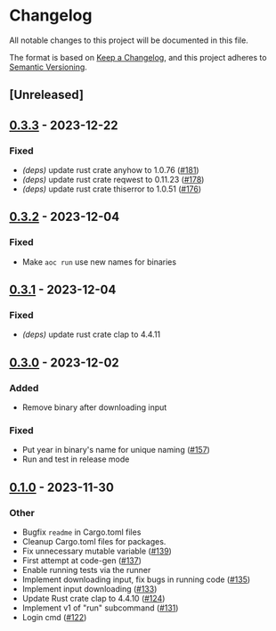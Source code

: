 # Changelog
All notable changes to this project will be documented in this file.

The format is based on [Keep a Changelog](https://keepachangelog.com/en/1.0.0/),
and this project adheres to [Semantic Versioning](https://semver.org/spec/v2.0.0.html).

## [Unreleased]

## [0.3.3](https://github.com/proegssilb/aoc-zen-runner/compare/cargo-aoc-zen-runner-v0.3.2...cargo-aoc-zen-runner-v0.3.3) - 2023-12-22

### Fixed
- *(deps)* update rust crate anyhow to 1.0.76 ([#181](https://github.com/proegssilb/aoc-zen-runner/pull/181))
- *(deps)* update rust crate reqwest to 0.11.23 ([#178](https://github.com/proegssilb/aoc-zen-runner/pull/178))
- *(deps)* update rust crate thiserror to 1.0.51 ([#176](https://github.com/proegssilb/aoc-zen-runner/pull/176))

## [0.3.2](https://github.com/proegssilb/aoc-zen-runner/compare/cargo-aoc-zen-runner-v0.3.1...cargo-aoc-zen-runner-v0.3.2) - 2023-12-04

### Fixed
- Make `aoc run` use new names for binaries

## [0.3.1](https://github.com/proegssilb/aoc-zen-runner/compare/cargo-aoc-zen-runner-v0.3.0...cargo-aoc-zen-runner-v0.3.1) - 2023-12-04

### Fixed
- *(deps)* update rust crate clap to 4.4.11

## [0.3.0](https://github.com/proegssilb/aoc-zen-runner/compare/cargo-aoc-zen-runner-v0.2.0...cargo-aoc-zen-runner-v0.3.0) - 2023-12-02

### Added
- Remove binary after downloading input

### Fixed
- Put year in binary's name for unique naming ([#157](https://github.com/proegssilb/aoc-zen-runner/pull/157))
- Run and test in release mode

## [0.1.0](https://github.com/proegssilb/aoc-zen-runner/releases/tag/cargo-aoc-zen-runner-v0.1.0) - 2023-11-30

### Other
- Bugfix `readme` in Cargo.toml files
- Cleanup Cargo.toml files for packages.
- Fix unnecessary mutable variable ([#139](https://github.com/proegssilb/aoc-zen-runner/pull/139))
- First attempt at code-gen ([#137](https://github.com/proegssilb/aoc-zen-runner/pull/137))
- Enable running tests via the runner
- Implement downloading input, fix bugs in running code ([#135](https://github.com/proegssilb/aoc-zen-runner/pull/135))
- Implement input downloading ([#133](https://github.com/proegssilb/aoc-zen-runner/pull/133))
- Update Rust crate clap to 4.4.10 ([#124](https://github.com/proegssilb/aoc-zen-runner/pull/124))
- Implement v1 of "run" subcommand ([#131](https://github.com/proegssilb/aoc-zen-runner/pull/131))
- Login cmd ([#122](https://github.com/proegssilb/aoc-zen-runner/pull/122))
